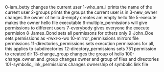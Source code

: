 0-iam_betty changes the current user
1-who_am_i prints the name of the current user
2-groups prints the groups the current user is in
3-new_owner changes the owner of hello
4-empty creates am empty hello file
5-execute makes the owner hello file executable
6-multiple_permissions will give permissions to different users
7-everybody gives everyone the execute permision
8-James_Bond sets all permissons for others only
9-John_Doe sets permissions as -rwxr-x-wx
10-mirror_permissions mirrors file permissions
11-directories_permissions sets execution permissions for all, this applies to subdirectories
12-directory_permissions sets 751 permission to created dir
13-change_group changes the group of hello
100-change_owner_and_group changes owner and group of files and  directories
101-symbolic_link_permissions changes ownership of symbolic link file
